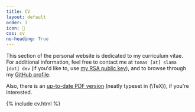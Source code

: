 ```yaml
---
title: CV
layout: default
order: 3
icon: 
css: cv
no-heading: True
---
```


This section of the personal website is dedicated to my curriculum vitae. For additional information, feel free to contact me at `tomas [at] slama [dot] dev` (if you'd like to, use [my RSA public key](/assets/rsa_pub.txt)), and to browse through my [GitHub profile](https://github.com/xiaoxiae/).

Also, there is an [up-to-date PDF version](/cv.pdf) (neatly typeset in \(\TeX\)), if you're interested.

{% include cv.html %}
